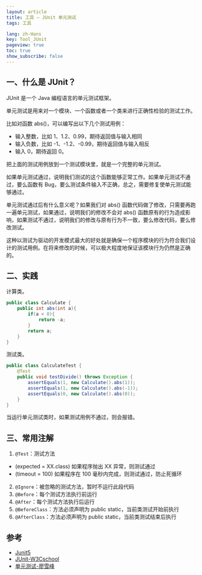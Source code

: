 ```yaml
---
layout: article
title: 工具 — JUnit 单元测试
tags: 工具

lang: zh-Hans
key: Tool_JUnit
pageview: true
toc: true
show_subscribe: false
---
```


## 一、什么是 JUnit？

JUnit 是一个 Java 编程语言的单元测试框架。

单元测试是用来对一个模块、一个函数或者一个类来进行正确性检验的测试工作。

比如对函数 abs()，可以编写出以下几个测试用例：

- 输入整数，比如 1、1.2、0.99，期待返回值与输入相同
- 输入负数，比如 -1、-1.2、-0.99，期待返回值与输入相反
- 输入 0，期待返回 0。

把上面的测试用例放到一个测试模块里，就是一个完整的单元测试。

如果单元测试通过，说明我们测试的这个函数能够正常工作。如果单元测试不通过，要么函数有 Bug，要么测试条件输入不正确，总之，需要修复使单元测试能够通过。

单元测试通过后有什么意义呢？如果我们对 abs() 函数代码做了修改，只需要再跑一遍单元测试，如果通过，说明我们的修改不会对 abs() 函数原有的行为造成影响，如果测试不通过，说明我们的修改与原有行为不一致，要么修改代码，要么修改测试。

这种以测试为驱动的开发模式最大的好处就是确保一个程序模块的行为符合我们设计的测试用例。在将来修改的时候，可以极大程度地保证该模块行为仍然是正确的。

## 二、实践

计算类。

```java
public class Calculate {
    public int abs(int a){
        if(a < 0){
            return -a;
        }
        return a;
    }
}
```

测试类。

```java
public class CalculateTest {
    @Test
    public void testDivide() throws Exception {
        assertEquals(1, new Calculate().abs(1));
        assertEquals(1, new Calculate().abs(-1));
        assertEquals(0, new Calculate().abs(0));
    }
} 
```

当运行单元测试类时，如果测试用例不通过，则会报错。

## 三、常用注解

1. `@Test`：测试方法
  - (expected = XX.class) 如果程序抛出 XX 异常，则测试通过
  - (timeout = 100) 如果程序在 100 毫秒内完成，则测试通过，防止死循环
2. `@Ignore`：被忽略的测试方法，暂时不运行此段代码
3. `@Before`：每个测试方法执行前运行
4. `@After`：每个测试方法执行后运行
5. `@BeforeClass`：方法必须声明为 public static，当前类测试开始前执行
6. `@AfterClass`：方法必须声明为 public static，当前类测试结束后执行

## 参考

- [Junit5](https://junit.org/junit5/)
- [JUnit-W3Cschool](https://www.w3cschool.cn/junit/fegu1hv3.html)
- [单元测试-廖雪峰](https://www.liaoxuefeng.com/wiki/0014316089557264a6b348958f449949df42a6d3a2e542c000/00143191629979802b566644aa84656b50cd484ec4a7838000)